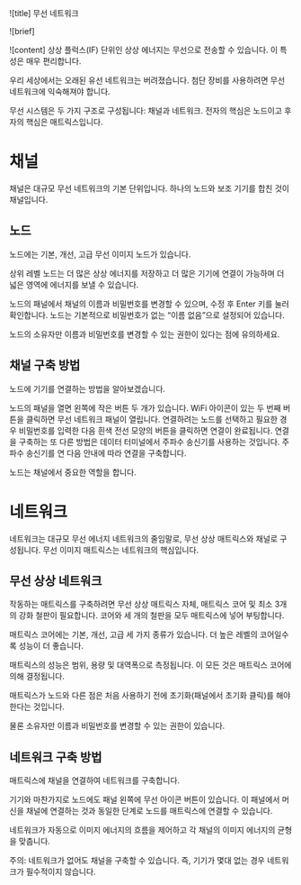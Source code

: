 ![title]
무선 네트워크

![brief]

![content]
상상 플럭스(IF) 단위인 상상 에너지는 무선으로 전송할 수 있습니다. 이 특성은 매우 편리합니다.

우리 세상에서는 오래된 유선 네트워크는 버려졌습니다. 첨단 장비를 사용하려면 무선 네트워크에 익숙해져야 합니다.


무선 시스템은 두 가지 구조로 구성됩니다: 채널과 네트워크. 전자의 핵심은 노드이고 후자의 핵심은 매트릭스입니다.

# 채널

채널은 대규모 무선 네트워크의 기본 단위입니다. 하나의 노드와 보조 기기를 합친 것이 채널입니다.

## 노드

노드에는 기본, 개선, 고급 무선 이미지 노드가 있습니다.

상위 레벨 노드는 더 많은 상상 에너지를 저장하고 더 많은 기기에 연결이 가능하며 더 넓은 영역에 에너지를 보낼 수 있습니다.

노드의 패널에서 채널의 이름과 비밀번호를 변경할 수 있으며, 수정 후 Enter 키를 눌러 확인합니다. 노드는 기본적으로 비밀번호가 없는 “이름 없음”으로 설정되어 있습니다.

노드의 소유자만 이름과 비밀번호를 변경할 수 있는 권한이 있다는 점에 유의하세요.

## 채널 구축 방법

노드에 기기를 연결하는 방법을 알아보겠습니다.

노드의 패널을 열면 왼쪽에 작은 버튼 두 개가 있습니다. WiFi 아이콘이 있는 두 번째 버튼을 클릭하면 무선 네트워크 패널이 열립니다. 연결하려는 노드를 선택하고 필요한 경우 비밀번호를 입력한 다음 흰색 전선 모양의 버튼을 클릭하면 연결이 완료됩니다. 연결을 구축하는 또 다른 방법은 데이터 터미널에서 주파수 송신기를 사용하는 것입니다. 주파수 송신기를 연 다음 안내에 따라 연결을 구축합니다.

노드는 채널에서 중요한 역할을 합니다.

# 네트워크

네트워크는 대규모 무선 에너지 네트워크의 줄임말로, 무선 상상 매트릭스와 채널로 구성됩니다. 무선 이미지 매트릭스는 네트워크의 핵심입니다.

## 무선 상상 네트워크

작동하는 매트릭스를 구축하려면 무선 상상 매트릭스 자체, 매트릭스 코어 및 최소 3개의 강화 철판이 필요합니다. 코어와 세 개의 철판을 모두 매트릭스에 넣어 부팅합니다.

매트릭스 코어에는 기본, 개선, 고급 세 가지 종류가 있습니다. 더 높은 레벨의 코어일수록 성능이 더 좋습니다.

매트릭스의 성능은 범위, 용량 및 대역폭으로 측정됩니다. 이 모든 것은 매트릭스 코어에 의해 결정됩니다.

매트릭스가 노드와 다른 점은 처음 사용하기 전에 초기화(패널에서 초기화 클릭)를 해야 한다는 것입니다.

물론 소유자만 이름과 비밀번호를 변경할 수 있는 권한이 있습니다.

## 네트워크 구축 방법

매트릭스에 채널을 연결하여 네트워크를 구축합니다.

기기와 마찬가지로 노드에도 패널 왼쪽에 무선 아이콘 버튼이 있습니다. 이 패널에서 머신을 채널에 연결하는 것과 동일한 단계로 노드를 매트릭스에 연결할 수 있습니다.

네트워크가 자동으로 이미지 에너지의 흐름을 제어하고 각 채널의 이미지 에너지의 균형을 맞춥니다.

주의: 네트워크가 없어도 채널을 구축할 수 있습니다. 즉, 기기가 몇대 없는 경우 네트워크가 필수적이지 않습니다.
